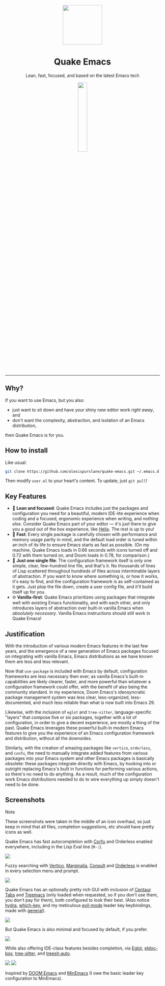 <div align="center">
  <img src="./load/banner-quake.png" height="128" style="display: block; margin: 0 auto"/>
  <h1>Quake Emacs</h1>
  <p>Lean, fast, focused, and based on the latest Emacs tech</p>
</div>

<p align="center">
<img src="./screenshots/dashboard.png" width="24%"/>
</p>

---

## Why?

If you want to use Emacs, but you also:

- just want to sit down and have your shiny new editor work *right away*, and
- don't want the complexity, abstraction, and isolation of an Emacs distribution,

then Quake Emacs is for you.

## How to install

Like usual:

```bash
git clone https://github.com/alexispurslane/quake-emacs.git ~/.emacs.d
```

Then modify `user.el` to your heart's content. To update, just `git pull`!

## Key Features

- 🎯 **Lean and focused**: Quake Emacs includes just the packages and configuration you need for a beautiful, modern IDE-lite experience when coding and a focused, ergonomic experience when writing, and *nothing else*. Consider Quake Emacs part of your editor — it's just there to give you a good out of the box experience, like [Helix](https://helix-editor.com/). The rest is up to you! 
- 🚀 **Fast**: Every single package is carefully chosen with performance and memory usage partly in mind, and the default load order is tuned within an inch of its life to ensure Emacs starts as fast as possible. (On my machine, Quake Emacs loads in 0.66 seconds with icons turned off and 0.72 with them turned on, and Doom loads in 0.78, for comparison.)
- 🥇 **Just one single file**: The configuration framework itself is only one simple, clear, few-hundred line file, and that's it. No thousands of lines of Lisp scattered throughout hundreds of files across interminable layers of abstraction. If you want to know where something is, or how it works, it's easy to find, and the configuration framework is as self-contained as it gets. Just plop the file down, create a user config file, and it'll build itself up for you.
- 🌐 **Vanilla-first**: Quake Emacs prioritizes using packages that integrate well with existing Emacs functionality, and with each other, and only introduces layers of abstraction over built-in vanilla Emacs when *absolutely necessary*. Vanilla Emacs instructions should still work in Quake Emacs!

## Justification

With the introduction of various modern Emacs features in the last few years, and the emergence of a new generation of Emacs packages focused on integrating with vanilla Emacs, Emacs distributions as we have known them are less and less relevant.

Now that `use-package` is included with Emacs by default, configuration frameworks are less necessary then ever, as vanilla Emacs's built-in capabilities are likely clearer, faster, and more powerful than whatever a configuration framework could offer, with the benefit of also being the community standard. In my experience, Doom Emacs's ideosyncratic package management system was less clear, less-organized, less-documented, and much less reliable than what is now built into Emacs 29.

Likewise, with the inclusion of `eglot` and `tree-sitter`, language-specific "layers" that compose five or six packages, together with a lot of configuration, in order to give a decent experience, are mostly a thing of the past. Quake Emacs leverages these powerful built-in modern Emacs features to give you the experience of an Emacs configuration framework and distribution, without all the downsides.

Similarly, with the creation of amazing packages like `vertico`, `orderless`, and `confu`, the need to manually integrate added features from various packages into your Emacs system and other Emacs packages is basically obsolete: these packages integrate directly with Emacs, by hooking into or outright replacing Emacs's built in functions for performing various actions, so there's no need to do anything. As a result, much of the configuration work Emacs distributions needed to do to wire everything up simply doesn't need to be done.

## Screenshots

> [!NOTE]
> These screenshots were taken in the middle of an icon overhaul, so just keep in mind that all files, completion suggestions, etc should have pretty icons as well.

Quake Emacs has fast autocompletion with [Corfu](https://elpa.gnu.org/packages/doc/corfu.html) and Orderless enabled everywhere, including in the Lisp Eval line (`M-:`).

![](./screenshots/fast-autocompletion-everywhere.png)

Fuzzy searching with [Vertico](https://github.com/minad/vertico), [Marginalia](https://github.com/minad/marginalia), [Consult](https://github.com/minad/consult) and [Orderless](https://github.com/oantolin/orderless) is enabled in every selection menu and prompt. 

![](./screenshots/fuzzy-searching-everywhere.png)

Quake Emacs has an optionally pretty rich GUI with inclusion of [Centaur Tabs](https://github.com/ema2159/centaur-tabs) and [Treemacs](https://github.com/Alexander-Miller/treemacs) (only loaded when requested, so if you don't use them, you don't pay for them), both configured to look their best. (Also notice [hydra](https://github.com/abo-abo/hydra?tab=readme-ov-file), [which-key](https://github.com/abo-abo/hydra?tab=readme-ov-file), and my meticulous [evil-mode](https://github.com/emacs-evil/evil) leader key keybindings, made with [general](https://github.com/noctuid/general.el)).

![](./screenshots/optionally-ui-rich.png)

But Quake Emacs is also minimal and focused by default, if you prefer.

![](./screenshots/optionally-minimal.png)

While also offering IDE-class features besides completion, via [Eglot](https://github.com/joaotavora/eglot), [eldoc-box](https://github.com/casouri/eldoc-box), [tree-sitter](https://www.emacswiki.org/emacs/Tree-sitter), and [treesit-auto](https://github.com/renzmann/treesit-auto).

![](./screenshots/ide-class-features.png)
![](./screenshots/pretty-doc-tooltips.png)

Inspired by [DOOM Emacs](https://github.com/doomemacs/doomemacs) and [MinEmacs](https://github.com/abougouffa/minemacs/tree/main) (I owe the basic leader key configuration to MinEmacs).